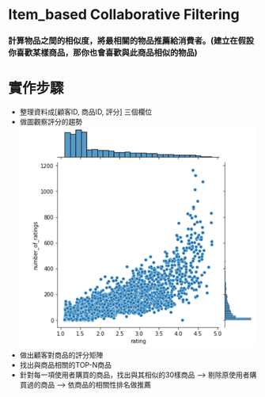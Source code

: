 # Item_based Collaborative Filtering

### 計算物品之間的相似度，將最相關的物品推薦給消費者。(建立在假設你喜歡某樣商品，那你也會喜歡與此商品相似的物品)

# 實作步驟
* 整理資料成[顧客ID, 商品ID, 評分] 三個欄位
* 做圖觀察評分的趨勢
  ![image](https://github.com/ChihYangLin/item_based_collaborative_filtering/blob/master/demo_photos/seaborn.png)
* 做出顧客對商品的評分矩陣
* 找出與商品相關的TOP-N商品
* 針對每一項使用者購買的商品，找出與其相似的30樣商品 --> 剔除原使用者購買過的商品 --> 依商品的相關性排名做推薦








